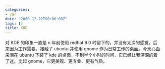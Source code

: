 ```yaml
---
categories:
- var
date: "2006-12-22T00:00:00Z"
tags: []
title: KDE
---
```


对 KDE 的印象一直是 n 年前使用 redhat 9.0 时留下的，并没有太深的感觉。后来因为工作需要，接触了 ubuntu 并使用 gnome 作为日常工作的桌面。今天心血来潮在 ubuntu 下装了 kde 的桌面，不到半个小时的时间，它已经让我深深的着了迷。比起 gnome，它更美观、更专业、更有气质。
